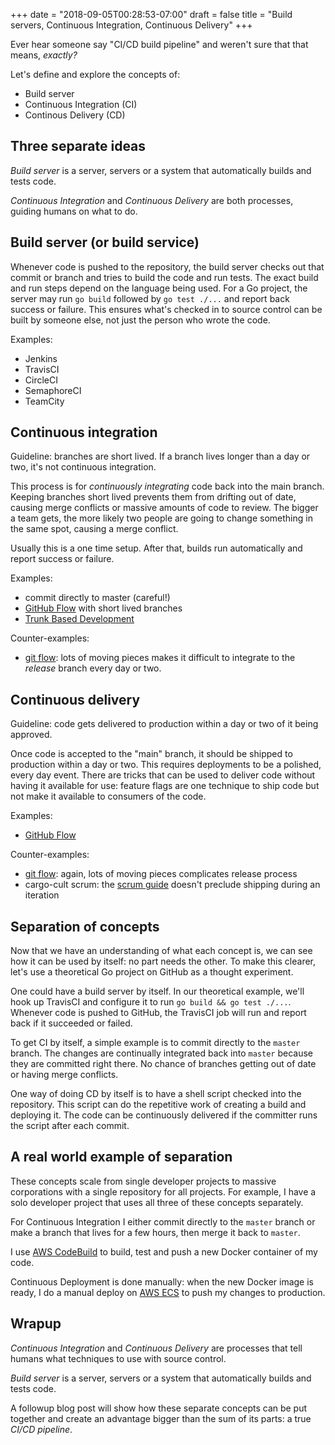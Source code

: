 +++
date = "2018-09-05T00:28:53-07:00"
draft = false
title = "Build servers, Continuous Integration, Continuous Delivery"
+++

Ever hear someone say "CI/CD build pipeline" and weren't sure that that means, *exactly?*

Let's define and explore the concepts of:

* Build server
* Continuous Integration (CI)
* Continous Delivery (CD)

<!--more-->

## Three separate ideas

*Build server* is a server, servers or a system that automatically builds and tests code.

*Continuous Integration* and *Continuous Delivery* are both processes, guiding humans on what to do.

## Build server (or build service)

Whenever code is pushed to the repository, the build server checks out that commit or branch and tries to build the code and run tests. The exact build and run steps depend on the language being used. For a Go project, the server may run `go build` followed by `go test ./...` and report back success or failure. This ensures what's checked in to source control can be built by someone else, not just the person who wrote the code.

Examples:

* Jenkins
* TravisCI
* CircleCI
* SemaphoreCI
* TeamCity

## Continuous integration

Guideline: branches are short lived. If a branch lives longer than a day or two, it's not continuous integration.

This process is for *continuously integrating* code back into the main branch. Keeping branches short lived prevents them from drifting out of date, causing merge conflicts or massive amounts of code to review. The bigger a team gets, the more likely two people are going to change something in the same spot, causing a merge conflict.

Usually this is a one time setup. After that, builds run automatically and report success or failure.

Examples:

* commit directly to master (careful!)
* [GitHub Flow](https://scottchacon.com/2011/08/31/github-flow.html) with short lived branches
* [Trunk Based Development](https://trunkbaseddevelopment.com/)

Counter-examples:

* [git flow](https://nvie.com/posts/a-successful-git-branching-model/): lots of moving pieces makes it difficult to integrate to the *release* branch every day or two.

## Continuous delivery

Guideline: code gets delivered to production within a day or two of it being approved.

Once code is accepted to the "main" branch, it should be shipped to production within a day or two. This requires deployments to be a polished, every day event. There are tricks that can be used to deliver code without having it available for use: feature flags are one technique to ship code but not make it available to consumers of the code.

Examples:

* [GitHub Flow](https://scottchacon.com/2011/08/31/github-flow.html)

Counter-examples:

* [git flow](https://nvie.com/posts/a-successful-git-branching-model/): again, lots of moving pieces complicates release process
* cargo-cult scrum: the [scrum guide](https://www.scrumguides.org/scrum-guide.html) doesn't preclude shipping during an iteration

## Separation of concepts

Now that we have an understanding of what each concept is, we can see how it can be used by itself: no part needs the other. To make this clearer, let's use a theoretical Go project on GitHub as a thought experiment.

One could have a build server by itself. In our theoretical example, we'll hook up TravisCI and configure it to run `go build && go test ./...`. Whenever code is pushed to GitHub, the TravisCI job will run and report back if it succeeded or failed.

To get CI by itself, a simple example is to commit directly to the `master` branch. The changes are continually integrated back into `master` because they are committed right there. No chance of branches getting out of date or having merge conflicts.

One way of doing CD by itself is to have a shell script checked into the repository. This script can do the repetitive work of creating a build and deploying it. The code can be continuously delivered if the committer runs the script after each commit.

## A real world example of separation

These concepts scale from single developer projects to massive corporations with a single repository for all projects. For example, I have a solo developer project that uses all three of these concepts separately.

For Continuous Integration I either commit directly to the `master` branch or make a branch that lives for a few hours, then merge it back to `master`.

I use [AWS CodeBuild](https://aws.amazon.com/codebuild/) to build, test and push a new Docker container of my code.

Continuous Deployment is done manually: when the new Docker image is ready, I do a manual deploy on [AWS ECS](https://aws.amazon.com/ecs/) to push my changes to production.

## Wrapup

*Continuous Integration* and *Continuous Delivery* are processes that tell humans what techniques to use with source control.

*Build server* is a server, servers or a system that automatically builds and tests code.

A followup blog post will show how these separate concepts can be put together and create an advantage bigger than the sum of its parts: a true *CI/CD pipeline*.

